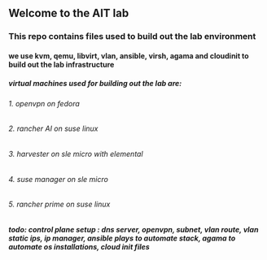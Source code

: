 ## Welcome to the AIT lab
### This repo contains files used to build out the lab environment
#### we use kvm, qemu, libvirt, vlan, ansible, virsh, agama and cloudinit to build out the lab infrastructure
##### virtual machines used for building out the lab are:
###### 1. openvpn on fedora
###### 2. rancher AI on suse linux
###### 3. harvester on sle micro with elemental
###### 4. suse manager on sle micro
###### 5. rancher prime on suse linux
##### todo: control plane setup : dns server, openvpn, subnet, vlan route, vlan static ips, ip manager, ansible plays to automate stack, agama to automate os installations, cloud init files
